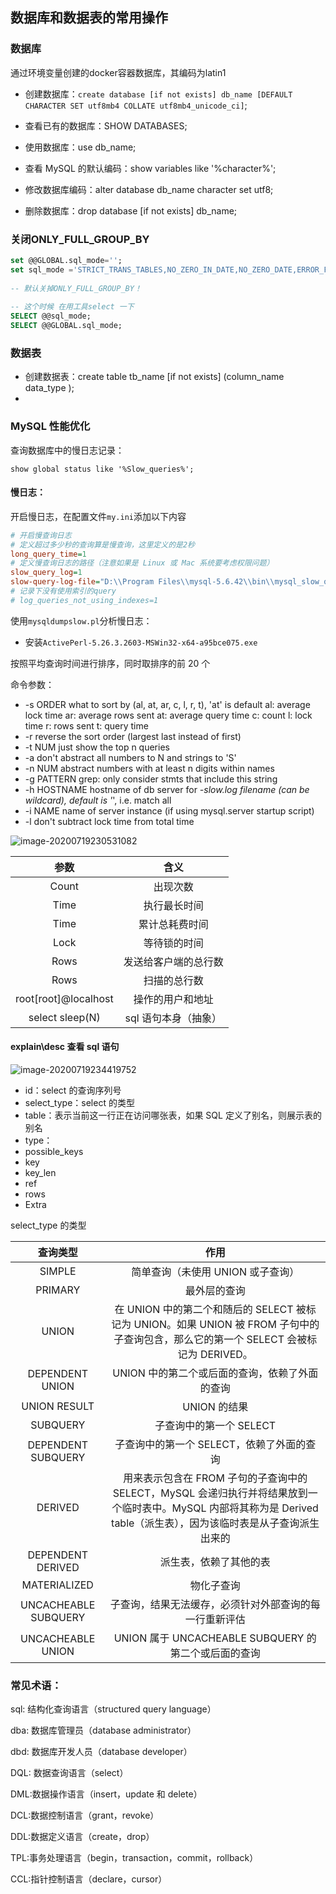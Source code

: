## 数据库和数据表的常用操作

### 数据库

通过环境变量创建的docker容器数据库，其编码为latin1

- 创建数据库：`create database [if not exists] db_name [DEFAULT CHARACTER SET utf8mb4 COLLATE utf8mb4_unicode_ci]`;

- 查看已有的数据库：SHOW DATABASES;

- 使用数据库：use db_name;

- 查看 MySQL 的默认编码：show variables like '%character%';

- 修改数据库编码：alter database db_name character set utf8;

- 删除数据库：drop database [if not exists] db_name;

### 关闭ONLY_FULL_GROUP_BY

```sql
set @@GLOBAL.sql_mode='';
set sql_mode ='STRICT_TRANS_TABLES,NO_ZERO_IN_DATE,NO_ZERO_DATE,ERROR_FOR_DIVISION_BY_ZERO,NO_AUTO_CREATE_USER,NO_ENGINE_SUBSTITUTION';
 
-- 默认关掉ONLY_FULL_GROUP_BY！
 
-- 这个时候 在用工具select 一下
SELECT @@sql_mode;
SELECT @@GLOBAL.sql_mode;
```

  

### 数据表

- 创建数据表：create table tb_name [if not exists] (column_name data_type );
-

### MySQL 性能优化

查询数据库中的慢日志记录：

`show global status like '%Slow_queries%';`

#### 慢日志：

开启慢日志，在配置文件`my.ini`添加以下内容

```ini
# 开启慢查询日志
# 定义超过多少秒的查询算是慢查询，这里定义的是2秒
long_query_time=1
# 定义慢查询日志的路径（注意如果是 Linux 或 Mac 系统要考虑权限问题）
slow_query_log=1
slow-query-log-file="D:\\Program Files\\mysql-5.6.42\\bin\\mysql_slow_query.log"
# 记录下没有使用索引的query
# log_queries_not_using_indexes=1
```

使用`mysqldumpslow.pl`分析慢日志：

- 安装`ActivePerl-5.26.3.2603-MSWin32-x64-a95bce075.exe`

按照平均查询时间进行排序，同时取排序的前 20 个

命令参数：

- -s ORDER what to sort by (al, at, ar, c, l, r, t), 'at' is default
  al: average lock time
  ar: average rows sent
  at: average query time
  c: count
  l: lock time
  r: rows sent
  t: query time
- -r reverse the sort order (largest last instead of first)
- -t NUM just show the top n queries
- -a don't abstract all numbers to N and strings to 'S'
- -n NUM abstract numbers with at least n digits within names
- -g PATTERN grep: only consider stmts that include this string
- -h HOSTNAME hostname of db server for _-slow.log filename (can be wildcard),
  default is '_', i.e. match all
- -i NAME name of server instance (if using mysql.server startup script)
- -l don't subtract lock time from total time

![image-20200719230531082](https://i.loli.net/2020/07/19/5kKmnTPgAVxUB2J.png)

|         参数         |         含义         |
| :------------------: | :------------------: |
|        Count         |       出现次数       |
|         Time         |     执行最长时间     |
|         Time         |    累计总耗费时间    |
|         Lock         |     等待锁的时间     |
|         Rows         | 发送给客户端的总行数 |
|         Rows         |     扫描的总行数     |
| root[root]@localhost |   操作的用户和地址   |
|   select sleep(N)    | sql 语句本身（抽象） |

#### explain\desc 查看 sql 语句

![image-20200719234419752](https://i.loli.net/2020/07/19/76pneX4zLcJZ1UB.png)

- id：select 的查询序列号
- select_type：select 的类型
- table：表示当前这一行正在访问哪张表，如果 SQL 定义了别名，则展示表的别名
- type：
- possible_keys
- key
- key_len
- ref
- rows
- Extra

select_type 的类型

|       查询类型       |                                                                                 作用                                                                                  |
| :------------------: | :-------------------------------------------------------------------------------------------------------------------------------------------------------------------: |
|        SIMPLE        |                                                                   简单查询（未使用 UNION 或子查询）                                                                   |
|       PRIMARY        |                                                                             最外层的查询                                                                              |
|        UNION         |                 在 UNION 中的第二个和随后的 SELECT 被标记为 UNION。如果 UNION 被 FROM 子句中的子查询包含，那么它的第一个 SELECT 会被标记为 DERIVED。                  |
|   DEPENDENT UNION    |                                                            UNION 中的第二个或后面的查询，依赖了外面的查询                                                             |
|     UNION RESULT     |                                                                             UNION 的结果                                                                              |
|       SUBQUERY       |                                                                        子查询中的第一个 SELECT                                                                        |
|  DEPENDENT SUBQUERY  |                                                               子查询中的第一个 SELECT，依赖了外面的查询                                                               |
|       DERIVED        | 用来表示包含在 FROM 子句的子查询中的 SELECT，MySQL 会递归执行并将结果放到一个临时表中。MySQL 内部将其称为是 Derived table（派生表），因为该临时表是从子查询派生出来的 |
|  DEPENDENT DERIVED   |                                                                        派生表，依赖了其他的表                                                                         |
|     MATERIALIZED     |                                                                              物化子查询                                                                               |
| UNCACHEABLE SUBQUERY |                                                        子查询，结果无法缓存，必须针对外部查询的每一行重新评估                                                         |
|  UNCACHEABLE UNION   |                                                         UNION 属于 UNCACHEABLE SUBQUERY 的第二个或后面的查询                                                          |

### 常见术语：

sql: 结构化查询语言（structured query language）

dba: 数据库管理员（database administrator）

dbd: 数据库开发人员（database developer）

DQL: 数据查询语言（select）

DML:数据操作语言（insert，update 和 delete）

DCL:数据控制语言（grant，revoke）

DDL:数据定义语言（create，drop）

TPL:事务处理语言（begin，transaction，commit，rollback）

CCL:指针控制语言（declare，cursor）
